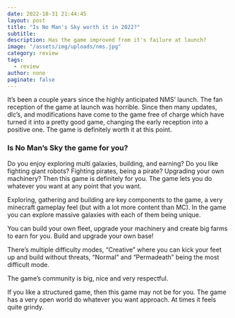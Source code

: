 ```yaml
---
date: 2022-10-31 21:44:45
layout: post
title: "Is No Man's Sky worth it in 2022?"
subtitle:
description: Has the game improved from it's failure at launch?
image: "/assets/img/uploads/nms.jpg"
category: review
tags:
  - review
author: none
paginate: false
---
```


It’s been a couple years since the highly anticipated NMS’ launch. The fan reception of the game at launch was horrible. Since then many updates, dlc’s, and modifications have come to the game free of charge which have turned it into a pretty good game, changing the early reception into a positive one. The game is definitely worth it at this point.

### Is No Man’s Sky the game for you?
Do you enjoy exploring multi galaxies, building, and earning? Do you like fighting giant robots? Fighting pirates, being a pirate? Upgrading your own machinery? Then this game is definitely for you.
The game lets you do whatever you want at any point that you want.

Exploring, gathering and building are key components to the game, a very minecraft gameplay feel (but with a lot more content than MC). In the game you can explore massive galaxies with each of them being unique. 

You can build your own fleet, upgrade your machinery and create big farms to earn for you. Build and upgrade your own base!

There’s multiple difficulty modes, “Creative” where you can kick your feet up and build without threats, “Normal” and “Permadeath” being the most difficult mode.

The game’s community is big, nice and very respectful. 

If you like a structured game, then this game may not be for you. The game has a very open world do whatever you want approach. At times it feels quite grindy. 
